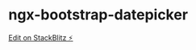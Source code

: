 # ngx-bootstrap-datepicker

[Edit on StackBlitz ⚡️](https://stackblitz.com/edit/ngx-bootstrap-datepicker)